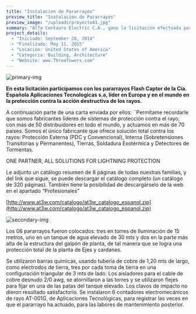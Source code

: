 ```yaml
---
title: "Instalacion de Pararrayos"
preview_title: "Instalacion de Pararrayos"
preview_image: "/uploads/proyecto01.jpg"
summary: "Alfa Centauro Electric C.A., gano la licitación efectuada por la Cía. c.a. Dana de Venezuela, para la instalación de 06 Pararrayos con la tecnología PDC, pararrayos con dispositivo de cebado. En su Planta Ejes y Cardanes de la ciudad de Valencia, Venezuela."
project_details:
  - "Iniciado: September 28, 2014"
  - "Finalizado: May 11, 2015"
  - "Locación: United States of America"
  - "Categoria: Building, Architecture"
  - "Website: www.ThreeTowers.com"
---
```


![primary-img](/uploads/proyecto01-img1.jpg)

**En esta licitación participamos con los pararrayos Flash Captor de la Cía. Española Aplicaciones Tecnologicas s.a, líder en Europa y en el mundo en la protección contra la acción destructiva de los rayos.**

A continuación parte de una carta enviada por ellos: ¨Permítame recordarle que somos fabricantes líderes de sistemas de protección contra el rayo, con más de 50 distribuidores en todo el mundo, y actuamos en más de 70 países. Somos el único fabricante que ofrece solución total contra los rayos: Protección Externa (PDC y Convencional), Interna (Sobretensiones Transitorias y Permanentes), Tierras, Soldadura Exotérmica y Detectores de Tormentas.

ONE PARTNER, ALL SOLUTIONS FOR LIGHTNING PROTECTION

Le adjunto un catálogo resumen de 8 páginas de todas nuestras familias, y del link que sigue, se puede descargar el catálogo completo (un catálogo de 320 páginas). También tiene la posibilidad de descargárselo de la web en el apartado “Profesionales”

[http://www.at3w.com/catalogo/at3w_catalogo_espanol.zip](http://www.at3w.com/catalogo/at3w_catalogo_espanol.zip)

![secondary-img](/uploads/project01-secondary.jpg)

Los 06 pararrayos fueron colocados: tres en torres de Iluminación de 15 metros, uno en un tanque de agua elevado de 30 mts y dos en la parte más alta de la estructura del galpón de planta, de tal manera que se logra una protección total de la planta de Ejes y cardanes.

Se utilizaron barras químicas, usando tubería de cobre de 1,20 mts de largo, como electrodos de tierra, tres por cada toma de tierra en una configuración triangular de 3 mts de lado. Los aisladores para el cable de cobre desnudo 2/0 awg, se atornillaron a las torres y se utilizaron flejes para fijar en una de las patas del tanque elevado. Los clavos de impacto no dieron resultado satisfactorio. Se instalaron 6 contadores electromecánicos de rayo AT-001G, de Aplicaciones Tecnológicas, para registrar las veces en que el pararrayo ha actuado, para las labores de mantenimiento posterior.
